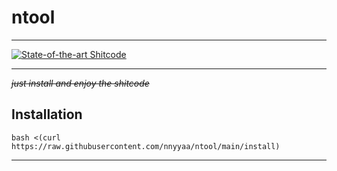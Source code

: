 # ntool

---

[![State-of-the-art Shitcode](https://img.shields.io/static/v1?label=State-of-the-art&message=Shitcode&color=7B5804)](https://github.com/trekhleb/state-of-the-art-shitcode)  

---

~~*just install and enjoy the shitcode*~~

## Installation
```
bash <(curl https://raw.githubusercontent.com/nnyyaa/ntool/main/install)
```

---
